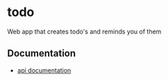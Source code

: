 # todo
Web app that creates todo's and reminds you of them

## Documentation
* [api documentation](documentation/api/API_DOCS.md)

